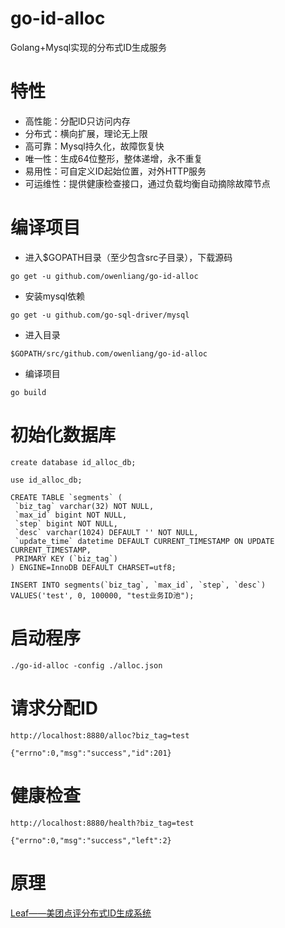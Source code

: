 # go-id-alloc
Golang+Mysql实现的分布式ID生成服务

# 特性
* 高性能：分配ID只访问内存
* 分布式：横向扩展，理论无上限
* 高可靠：Mysql持久化，故障恢复快
* 唯一性：生成64位整形，整体递增，永不重复
* 易用性：可自定义ID起始位置，对外HTTP服务
* 可运维性：提供健康检查接口，通过负载均衡自动摘除故障节点

# 编译项目
* 进入$GOPATH目录（至少包含src子目录），下载源码

```
go get -u github.com/owenliang/go-id-alloc
```

* 安装mysql依赖

```
go get -u github.com/go-sql-driver/mysql
```

* 进入目录

```
$GOPATH/src/github.com/owenliang/go-id-alloc
```

* 编译项目

```
go build
```

# 初始化数据库

```
create database id_alloc_db;

use id_alloc_db;

CREATE TABLE `segments` (
 `biz_tag` varchar(32) NOT NULL,
 `max_id` bigint NOT NULL,
 `step` bigint NOT NULL,
 `desc` varchar(1024) DEFAULT '' NOT NULL,
 `update_time` datetime DEFAULT CURRENT_TIMESTAMP ON UPDATE CURRENT_TIMESTAMP,
 PRIMARY KEY (`biz_tag`)
) ENGINE=InnoDB DEFAULT CHARSET=utf8;

INSERT INTO segments(`biz_tag`, `max_id`, `step`, `desc`) VALUES('test', 0, 100000, "test业务ID池");
```

# 启动程序

```
./go-id-alloc -config ./alloc.json
```

# 请求分配ID

```
http://localhost:8880/alloc?biz_tag=test

{"errno":0,"msg":"success","id":201}
```

# 健康检查

```
http://localhost:8880/health?biz_tag=test

{"errno":0,"msg":"success","left":2}
```

# 原理

[Leaf——美团点评分布式ID生成系统](https://tech.meituan.com/MT_Leaf.html)